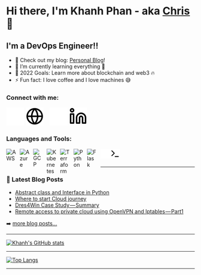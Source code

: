 # Hi there, I'm Khanh Phan - aka [Chris](https://github.com/clphan) 👋 

## I'm a DevOps Engineer!!

- 🔭 Check out my blog: [Personal Blog](https://clphan.com)!
- 🌱 I’m currently learning everything 🤣
- 🥅 2022 Goals: Learn more about blockchain and web3 🔥
- ⚡ Fun fact: I love coffee and I love machines 😅

### Connect with me:

[![website](./img/globe-dark.svg)](https://clphan.com#gh-light-mode-only)
[![website](./img/globe-light.svg)](https://clphan.com#gh-light-mode-only)
&nbsp;&nbsp;
[![website](./img/linkedin-dark.svg)](https://linkedin.com/in/clphan#gh-light-mode-only)
[![website](./img/linkedin-light.svg)](https://linkedin.com/in/clphan#gh-light-mode-only)

### Languages and Tools:

[<img align="left" alt="AWS" width="26px" src="https://cdn.jsdelivr.net/gh/devicons/devicon/icons/amazonwebservices/amazonwebservices-original.svg" style="padding-right:10px;" />](cloudplatform)
[<img align="left" alt="Azure" width="26px" src="https://cdn.jsdelivr.net/gh/devicons/devicon/icons/azure/azure-original-wordmark.svg" style="padding-right:10px;" />](cloudplatform)
[<img align="left" alt="GCP" width="26px" src="https://cdn.jsdelivr.net/gh/devicons/devicon/icons/googlecloud/googlecloud-original.svg" style="padding-right:10px;" />](cloudplatform)
[<img align="left" alt="Kubernetes" width="26px" src="https://cdn.jsdelivr.net/gh/devicons/devicon/icons/kubernetes/kubernetes-plain.svg" style="padding-right:10px;" />](containerorchestrator)
[<img align="left" alt="Terraform" width="26px" src="https://cdn.jsdelivr.net/gh/devicons/devicon/icons/terraform/terraform-original.svg" style="padding-right:10px;" />](terraform)
[<img align="left" alt="Python" width="26px" src="https://cdn.jsdelivr.net/gh/devicons/devicon/icons/python/python-original-wordmark.svg" style="padding-right:10px;" />](pythonlanguage)
[<img align="left" alt="Flask" width="26px" src="https://cdn.jsdelivr.net/gh/devicons/devicon/icons/flask/flask-original-wordmark.svg" style="padding-right:10px;" />](flask)
[<img align="left" alt="Terminal" width="26px" src="./img/terminal-dark.svg" />](https://clphan.com#gh-light-mode-only)
[<img align="left" alt="Terminal" width="26px" src="./img/terminal-light.svg" />](https://clphan.com#gh-light-mode-only)


<br />
<br />

---

### 📕 Latest Blog Posts
<!-- BLOG-POST-LIST:START -->
- [Abstract class and Interface in Python](https://clphan.com/abstract-class-and-interface-in-python)
- [Where to start Cloud journey](https://clphan.com/where-to-start-cloud-journey)
- [Dres4Win Case Study — Summary](https://chris-phan.medium.com/dres4win-case-study-summary-7be2a195e63d?source=rss-4c1e7b79831b------2)
- [Remote access to private cloud using OpenVPN and Iptables — Part1](https://chris-phan.medium.com/remote-access-to-private-cloud-using-openvpn-and-iptables-part1-985c502ef364?source=rss-4c1e7b79831b------2)
<!-- BLOG-POST-LIST:END -->
➡️ [more blog posts...](https://clphan.com)

---

[![Khanh's GitHub stats](https://github-readme-stats.vercel.app/api?username=clphan&show_icons=true&theme=tokyonight)](https://github.com/clphan/github-readme-stats)

---

[![Top Langs](https://github-readme-stats.vercel.app/api/top-langs/?username=clphan&layout=compact&theme=tokyonight)](https://github.com/clphan/github-readme-stats)

---

[website]: https://clphan.com
[linkedin]: https://linkedin.com/in/clphan
